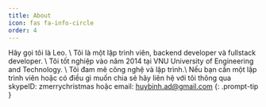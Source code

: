 ```yaml
---
title: About
icon: fas fa-info-circle
order: 4
---
```


Hãy gọi tôi là Leo. \\
Tôi là một lập trình viên, backend developer và fullstack developer. \\
Tôi tốt nghiệp vào năm 2014 tại VNU University of Engineering and Technology. \\
Tôi đam mê công nghệ và lập trình.\\
Nếu bạn cần một lập trình viên hoặc có điều gì muốn chia sẻ hãy liên hệ với tôi thông qua skypeID: zmerrychristmas hoặc email: huybinh.ad@gmail.com
{: .prompt-tip }
